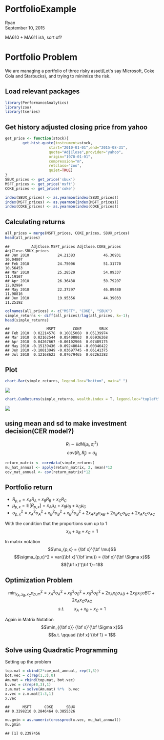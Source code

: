 # PortfolioExample
Ryan  
September 10, 2015  

MA610 + MA611 ish, sort of? 

# Portfolio Problem
We are managing a portfolio of three risky asset(Let's say Microsoft, Coke Cola and Starbucks), and trying to minimize the risk.

## Load relevant packages

```r
library(PerformanceAnalytics)
library(zoo)
library(tseries)
```

## Get history adjusted closing price from yahoo

```r
get_price <- function(stock){
        get.hist.quote(instrument=stock,
                    start="2010-01-01",end="2015-08-31",
                    quote="AdjClose",provider="yahoo",
                    origin="1970-01-01",
                    compression="m", 
                    retclass="zoo", 
                    quiet=TRUE)
}
SBUX_prices <- get_price('sbux')
MSFT_prices <- get_price('msft')
COKE_prices <- get_price('coke')

index(SBUX_prices) <- as.yearmon(index(SBUX_prices))
index(MSFT_prices) <- as.yearmon(index(MSFT_prices))
index(COKE_prices) <- as.yearmon(index(COKE_prices))
```

## Calculating returns

```r
all_prices = merge(MSFT_prices, COKE_prices, SBUX_prices)
head(all_prices)
```

```
##          AdjClose.MSFT_prices AdjClose.COKE_prices AdjClose.SBUX_prices
## Jan 2010             24.21383             46.30931             10.04807
## Feb 2010             24.75006             51.31770             10.56453
## Mar 2010             25.28529             54.09337             11.19167
## Apr 2010             26.36438             50.79207             12.02984
## May 2010             22.37297             46.09480             11.98816
## Jun 2010             19.95356             44.39033             11.25192
```

```r
colnames(all_prices) <- c("MSFT", "COKE", "SBUX")
simple_returns <- diff(all_prices)/lag(all_prices, k=-1);
head(simple_returns)
```

```
##                 MSFT        COKE        SBUX
## Feb 2010  0.02214578  0.10815068  0.05139974
## Mar 2010  0.02162544  0.05408803  0.05936268
## Apr 2010  0.04267667 -0.06102966  0.07489175
## May 2010 -0.15139436 -0.09248044 -0.00346422
## Jun 2010 -0.10813949 -0.03697745 -0.06141375
## Jul 2010  0.12168623  0.07679465  0.02263382
```

## Plot

```r
chart.Bar(simple_returns, legend.loc="bottom", main=" ")
```

![](Portfolio_files/figure-html/chunck4-1.png) 

```r
chart.CumReturns(simple_returns, wealth.index = T, legend.loc="topleft", main = "Future Value of $1 invested")
```

![](Portfolio_files/figure-html/chunck4-2.png) 

## using mean and sd to make investment decision(CER model?)
$$R_i \sim iid N(\mu_i, \sigma_i^2)$$
$$cov(R_i,R_j) = \sigma_{ij}$$



```r
return_matrix <- coredata(simple_returns)
mu_hat_annual <- apply(return_matrix, 2, mean)*12
cov_mat_annual <- cov(return_matrix)*12
```

## Portfolio return
+ $R_{p,x} = x_AR_A + x_BR_B + x_CR_C$
+ $\mu_{p,x} = \mathbb{E}[R_{p,x}] = x_A\mu_A + x_B\mu_B + x_C\mu_C$
+ $\sigma_{p,x}^2 = x_A^2\sigma_A^2 + x_B^2\sigma_B^2 + x_B^2\sigma_B^2 + 2x_Ax_B\sigma_{AB} + 2x_Bx_C\sigma_{BC} + 2x_Ax_C\sigma_{AC}$

With the condition that the proportions sum up to 1
$$x_A+x_B+x_C = 1$$

In matrix notation
$$\mu_{p,x} =   {\bf x}'{\bf \mu}$$
$$\sigma_{p,x}^2 = var({\bf x}'{\bf \mu}) = {\bf x}'{\bf \Sigma x}$$
$${\bf x}'{\bf 1}=1$$

## Optimization Problem
$$\min_{x_A,x_B,x_C} \sigma_{p,m}^2 = x_A^2\sigma_A^2 + x_B^2\sigma_B^2 + x_B^2\sigma_B^2 + 2x_Ax_B\sigma_{AB} + 2x_Bx_C\sigma{BC} + 2x_Ax_C\sigma_{AC}$$
$$s.t. \qquad x_A+x_B+x_C = 1$$

Again in Matrix Notation
$$\min_{{\bf x}} {\bf x}'{\bf \Sigma x}$$
$$s.t. \qquad {\bf x}'{\bf 1} = 1$$

## Solve using Quadratic Programming
Setting up the problem

```r
top.mat = cbind(2*cov_mat_annual, rep(1,3))
bot.vec = c(rep(1,3),0)
Am.mat = rbind(top.mat, bot.vec)
b.vec = c(rep(0,3),1)
z.m.mat = solve(Am.mat) %*%  b.vec
x.vec = z.m.mat[1:3,1]
x.vec
```

```
##      MSFT      COKE      SBUX 
## 0.3298210 0.2846464 0.3855326
```

```r
mu.gmin = as.numeric(crossprod(x.vec, mu_hat_annual))
mu.gmin
```

```
## [1] 0.2397456
```




